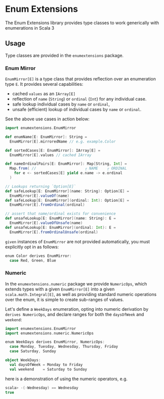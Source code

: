 # Enum Extensions
The Enum Extensions library provides type classes to work generically with enumerations in Scala 3

## Usage

Type classes are provided in the `enumextensions` package.

### Enum Mirror

`EnumMirror[E]` is a type class that provides reflection over an enumeration type `E`. It provides several capabilities:
- cached `values` as an `IArray[E]`
- reflection of `name` (`String`) or `ordinal` (`Int`) for any individual case.
- safe lookup individual cases by `name` or `ordinal`,
- unsafe (efficient) lookup of individual cases by `name` or `ordinal`.

See the above use cases in action below:

```scala
import enumextensions.EnumMirror

def enumName[E: EnumMirror]: String =
  EnumMirror[E].mirroredName // e.g. example.Color

def sortedCases[E: EnumMirror]: IArray[E] =
  EnumMirror[E].values // cached IArray

def nameOrdinalPairs[E: EnumMirror]: Map[String, Int] =
  Map.from( //                      ┌ NAME    ┌ ORDINAL
    for e <- sortedCases[E] yield e.name -> e.ordinal
  )

// Lookups returning `Option[E]`
def safeLookup[E: EnumMirror](name: String): Option[E] =
  EnumMirror[E].valueOf(name)
def safeLookup[E: EnumMirror](ordinal: Int): Option[E] =
  EnumMirror[E].fromOrdinal(ordinal)

// assert that name/ordinal exists for convenience
def unsafeLookup[E: EnumMirror](name: String): E =
  EnumMirror[E].valueOfUnsafe(name)
def unsafeLookup[E: EnumMirror](ordinal: Int): E =
  EnumMirror[E].fromOrdinalUnsafe(ordinal)
```

`given` instances of `EnumMirror` are not provided automatically, you must explicitly opt in as follows:

```scala sc:nocompile
enum Color derives EnumMirror:
  case Red, Green, Blue
```

### Numeric

In the `enumextensions.numeric` package we provide `NumericOps`, which extends types with a given `EnumMirror[E]` into a given `scala.math.Integral[E]`, as well as providing standard numeric operations over the enum, it is simple to create sub-ranges of values.

Let's define a `WeekDays` enumeration, opting into numeric derivation by `derives NumericOps`, and declare ranges for both the `daysOfWeek` and `weekend`:

```scala sc:nocompile
import enumextensions.EnumMirror
import enumextensions.numeric.NumericOps

enum WeekDays derives EnumMirror, NumericOps:
  case Monday, Tuesday, Wednesday, Thursday, Friday
  case Saturday, Sunday

object WeekDays:
  val daysOfWeek = Monday to Friday
  val weekend    = Saturday to Sunday
```

here is a demonstration of using the numeric operators, e.g.
```scala sc:nocompile
scala> -(-Wednesday) == Wednesday
true
```

